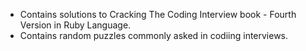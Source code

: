 <ul>
 <li> Contains solutions to Cracking The Coding Interview book - Fourth Version in Ruby Language. </li>
 <li> Contains random puzzles commonly asked in codiing interviews. </li>
</ul> 
